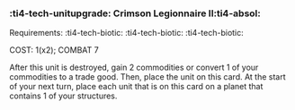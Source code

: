 ### :ti4-tech-unitupgrade: **Crimson Legionnaire II**:ti4-absol:

Requirements: :ti4-tech-biotic: :ti4-tech-biotic: :ti4-tech-biotic:

COST: 1(x2); COMBAT 7

After this unit is destroyed, gain 2 commodities or convert 1 of your commodities to a trade good.
Then, place the unit on this card.
At the start of your next turn, place each unit that is on this card on a planet that contains 1 of your structures.
